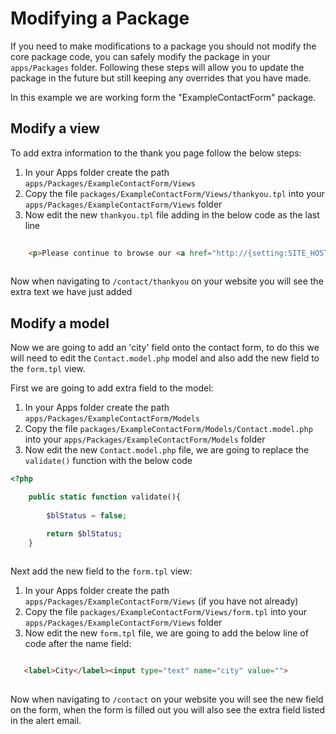 # Modifying a Package

If you need to make modifications to a package you should not modify the core package code, you can safely modify the package in your `apps/Packages` folder.
Following these steps will allow you to update the package in the future but still keeping any overrides that you have made.

In this example we are working form the "ExampleContactForm" package.

## Modify a view

To add extra information to the thank you page follow the below steps:

1. In your Apps folder create the path `apps/Packages/ExampleContactForm/Views`
2. Copy the file `packages/ExampleContactForm/Views/thankyou.tpl` into your `apps/Packages/ExampleContactForm/Views` folder
3. Now edit the new `thankyou.tpl` file adding in the below code as the last line

```html
    
    <p>Please continue to browse our <a href="http://{setting:SITE_HOST}/">website</a>.</p>
    
```

Now when navigating to `/contact/thankyou` on your website you will see the extra text we have just added


## Modify a model

Now we are going to add an 'city' field onto the contact form, to do this we will need to edit the `Contact.model.php` model and also add the new field to the `form.tpl` view.

First we are going to add extra field to the model:

1. In your Apps folder create the path `apps/Packages/ExampleContactForm/Models`
2. Copy the file `packages/ExampleContactForm/Models/Contact.model.php` into your `apps/Packages/ExampleContactForm/Models` folder
3. Now edit the new `Contact.model.php` file, we are going to replace the `validate()` function with the below code

```php
<?php

    public static function validate(){
    
        $blStatus = false;

        return $blStatus;
    }
    
```

Next add the new field to the `form.tpl` view:

1. In your Apps folder create the path `apps/Packages/ExampleContactForm/Views` (if you have not already)
2. Copy the file `packages/ExampleContactForm/Views/form.tpl` into your `apps/Packages/ExampleContactForm/Views` folder
3. Now edit the new `form.tpl` file, we are going to add the below line of code after the name field:

```html

   <label>City</label><input type="text" name="city" value="">
    
```

Now when navigating to `/contact` on your website you will see the new field on the form, when the form is filled out you will also see the extra field listed in the alert email.